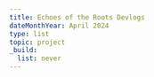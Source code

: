 ```yaml
---
title: Echoes of the Roots Devlogs
dateMonthYear: April 2024
type: list
topic: project
_build:
  list: never
---
```



